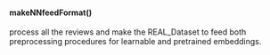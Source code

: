 #### makeNNfeedFormat()
process all the reviews and make the REAL_Dataset to feed both preprocessing procedures for learnable and pretrained embeddings.

